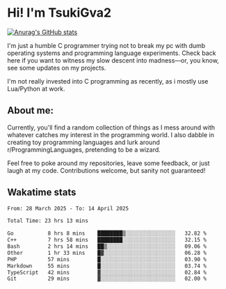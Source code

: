 # Hi! I'm TsukiGva2

[![Anurag's GitHub stats](https://github-readme-stats.vercel.app/api?username=tsukigva2&theme=gruvbox&show_icons=true)](https://github.com/anuraghazra/github-readme-stats)

I'm just a humble C programmer trying not to break my pc with dumb operating systems and programming language experiments. Check back here if you want to witness my slow descent into madness—or, you know, see some updates on my projects.

I'm not really invested into C programming as recently, as i mostly use Lua/Python at work.

## About me:

Currently, you'll find a random collection of things as I mess around with whatever catches my interest in the programming world. I also dabble in creating toy programming languages and lurk around r/ProgrammingLanguages, pretending to be a wizard.

Feel free to poke around my repositories, leave some feedback, or just laugh at my code. Contributions welcome, but sanity not guaranteed!


## Wakatime stats
<!--START_SECTION:waka-->

```txt
From: 28 March 2025 - To: 14 April 2025

Total Time: 23 hrs 13 mins

Go           8 hrs 8 mins    ████████▒░░░░░░░░░░░░░░░░   32.82 %
C++          7 hrs 58 mins   ████████░░░░░░░░░░░░░░░░░   32.15 %
Bash         2 hrs 14 mins   ██▒░░░░░░░░░░░░░░░░░░░░░░   09.06 %
Other        1 hr 33 mins    █▓░░░░░░░░░░░░░░░░░░░░░░░   06.28 %
PHP          57 mins         █░░░░░░░░░░░░░░░░░░░░░░░░   03.90 %
Markdown     55 mins         █░░░░░░░░░░░░░░░░░░░░░░░░   03.74 %
TypeScript   42 mins         ▓░░░░░░░░░░░░░░░░░░░░░░░░   02.84 %
Git          29 mins         ▓░░░░░░░░░░░░░░░░░░░░░░░░   02.00 %
```

<!--END_SECTION:waka-->
